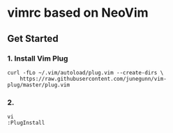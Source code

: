 # vimrc based on NeoVim

## Get Started

### 1. Install Vim Plug

```shell
curl -fLo ~/.vim/autoload/plug.vim --create-dirs \
    https://raw.githubusercontent.com/junegunn/vim-plug/master/plug.vim
```

### 2. 

```shell
vi
:PlugInstall
```
